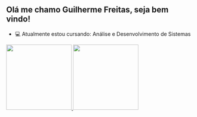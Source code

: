 ## Olá me chamo Guilherme Freitas, seja bem vindo!

- 💻 Atualmente estou cursando: Análise e Desenvolvimento de Sistemas

<div>
  <a href="https//github.com/GuiFreitas15">
  <img height="175em" src="https://github-readme-stats.vercel.app/api?username=GuiFreitas15&show_icons=true&theme=radical&include_all_commits=true&count_private=true">
  <img height="175em" src="https://github-readme-stats.vercel.app/api/top-langs/?username=GuiFreitas15&layout=compact&langs_count16&theme=radical">
</div>

<div>
  <a href="https://instagram.com/gui.freiitas_
</div>
